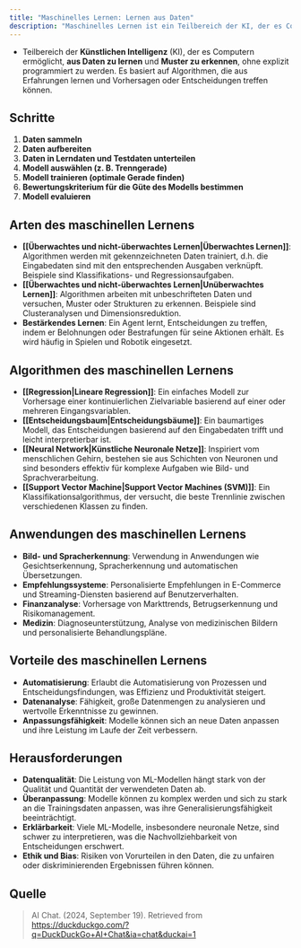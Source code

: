 ```yaml
---
title: "Maschinelles Lernen: Lernen aus Daten"
description: "Maschinelles Lernen ist ein Teilbereich der KI, der es Computern ermöglicht, aus Daten zu lernen und Muster zu erkennen. Es umfasst überwachte, unüberwachte und bestärkende Lernarten mit Anwendungen in Bilderkennung und Empfehlungssystemen."
---
```


- Teilbereich der **Künstlichen Intelligenz** (KI), der es Computern ermöglicht, **aus Daten zu lernen** und **Muster zu erkennen**, ohne explizit programmiert zu werden. Es basiert auf Algorithmen, die aus Erfahrungen lernen und Vorhersagen oder Entscheidungen treffen können.

## Schritte
1. **Daten sammeln**
2. **Daten aufbereiten**
3. **Daten in Lerndaten und Testdaten unterteilen**
4. **Modell auswählen (z. B. Trenngerade)**
5. **Modell trainieren (optimale Gerade finden)**
6. **Bewertungskriterium für die Güte des Modells bestimmen**
7. **Modell evaluieren**

## Arten des maschinellen Lernens
- **[[Überwachtes und nicht-überwachtes Lernen|Überwachtes Lernen]]**: Algorithmen werden mit gekennzeichneten Daten trainiert, d.h. die Eingabedaten sind mit den entsprechenden Ausgaben verknüpft. Beispiele sind Klassifikations- und Regressionsaufgaben.
- **[[Überwachtes und nicht-überwachtes Lernen|Unüberwachtes Lernen]]**: Algorithmen arbeiten mit unbeschrifteten Daten und versuchen, Muster oder Strukturen zu erkennen. Beispiele sind Clusteranalysen und Dimensionsreduktion.
- **Bestärkendes Lernen**: Ein Agent lernt, Entscheidungen zu treffen, indem er Belohnungen oder Bestrafungen für seine Aktionen erhält. Es wird häufig in Spielen und Robotik eingesetzt.

## Algorithmen des maschinellen Lernens
- **[[Regression|Lineare Regression]]**: Ein einfaches Modell zur Vorhersage einer kontinuierlichen Zielvariable basierend auf einer oder mehreren Eingangsvariablen.
- **[[Entscheidungsbaum|Entscheidungsbäume]]**: Ein baumartiges Modell, das Entscheidungen basierend auf den Eingabedaten trifft und leicht interpretierbar ist.
- **[[Neural Network|Künstliche Neuronale Netze]]**: Inspiriert vom menschlichen Gehirn, bestehen sie aus Schichten von Neuronen und sind besonders effektiv für komplexe Aufgaben wie Bild- und Sprachverarbeitung.
- **[[Support Vector Machine|Support Vector Machines (SVM)]]**: Ein Klassifikationsalgorithmus, der versucht, die beste Trennlinie zwischen verschiedenen Klassen zu finden.

## Anwendungen des maschinellen Lernens
- **Bild- und Spracherkennung**: Verwendung in Anwendungen wie Gesichtserkennung, Spracherkennung und automatischen Übersetzungen.
- **Empfehlungssysteme**: Personalisierte Empfehlungen in E-Commerce und Streaming-Diensten basierend auf Benutzerverhalten.
- **Finanzanalyse**: Vorhersage von Markttrends, Betrugserkennung und Risikomanagement.
- **Medizin**: Diagnoseunterstützung, Analyse von medizinischen Bildern und personalisierte Behandlungspläne.

## Vorteile des maschinellen Lernens
- **Automatisierung**: Erlaubt die Automatisierung von Prozessen und Entscheidungsfindungen, was Effizienz und Produktivität steigert.
- **Datenanalyse**: Fähigkeit, große Datenmengen zu analysieren und wertvolle Erkenntnisse zu gewinnen.
- **Anpassungsfähigkeit**: Modelle können sich an neue Daten anpassen und ihre Leistung im Laufe der Zeit verbessern.

## Herausforderungen
- **Datenqualität**: Die Leistung von ML-Modellen hängt stark von der Qualität und Quantität der verwendeten Daten ab.
- **Überanpassung**: Modelle können zu komplex werden und sich zu stark an die Trainingsdaten anpassen, was ihre Generalisierungsfähigkeit beeinträchtigt.
- **Erklärbarkeit**: Viele ML-Modelle, insbesondere neuronale Netze, sind schwer zu interpretieren, was die Nachvollziehbarkeit von Entscheidungen erschwert.
- **Ethik und Bias**: Risiken von Vorurteilen in den Daten, die zu unfairen oder diskriminierenden Ergebnissen führen können.

## Quelle

> AI Chat. (2024, September 19). Retrieved from https://duckduckgo.com/?q=DuckDuckGo+AI+Chat&ia=chat&duckai=1